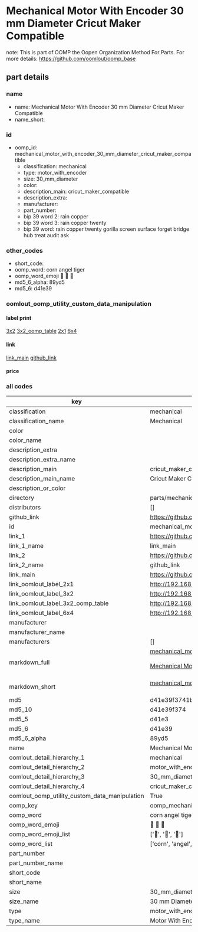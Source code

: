 # Mechanical Motor With Encoder 30 mm Diameter Cricut Maker Compatible  

note: This is part of OOMP the Oopen Organization Method For Parts. For more details: https://github.com/oomlout/oomp_base

##  part details





### name
* name: Mechanical Motor With Encoder 30 mm Diameter Cricut Maker Compatible
* name_short: 
### id
* oomp_id: mechanical_motor_with_encoder_30_mm_diameter_cricut_maker_compatible
  * classification: mechanical
  * type: motor_with_encoder
  * size: 30_mm_diameter
  * color: 
  * description_main: cricut_maker_compatible
  * description_extra: 
  * manufacturer: 
  * part_number: 
  * bip 39 word 2: rain copper
  * bip 39 word 3: rain copper twenty
  * bip 39 word: rain copper twenty gorilla screen surface forget bridge hub treat audit ask

### other_codes
* short_code: 
* oomp_word: corn angel tiger
* oomp_word_emoji :corn: :angel: :tiger:
* md5_6_alpha: 89yd5
* md5_6: d41e39






### oomlout_oomp_utility_custom_data_manipulation
#### label print
[3x2](http://192.168.1.245:1112/?label=oomp%2089yd5)
[3x2_oomp_table](http://192.168.1.107:1112/?label=oomp%2089yd5)
[2x1](http://192.168.1.242:1112/?label=oomp%2089yd5)
[6x4](http://192.168.1.55:1112/?label=oomp%2089yd5)    

#### link

[link_main](https://github.com/oomlout/oomlout_oomp_current_version_messy/tree/main/parts/mechanical_motor_with_encoder_30_mm_diameter_cricut_maker_compatible) [github_link](https://github.com/oomlout/oomlout_oomp_part_src/tree/main/parts/mechanical_motor_with_encoder_30_mm_diameter_cricut_maker_compatible)                             

#### price







### all codes 
| key | value |  
| --- | --- |  
| classification | mechanical |  
| classification_name | Mechanical |  
| color |  |  
| color_name |  |  
| description_extra |  |  
| description_extra_name |  |  
| description_main | cricut_maker_compatible |  
| description_main_name | Cricut Maker Compatible |  
| description_or_color |   |  
| directory | parts/mechanical_motor_with_encoder_30_mm_diameter_cricut_maker_compatible |  
| distributors | [] |  
| github_link | https://github.com/oomlout/oomlout_oomp_part_src/tree/main/parts/mechanical_motor_with_encoder_30_mm_diameter_cricut_maker_compatible |  
| id | mechanical_motor_with_encoder_30_mm_diameter_cricut_maker_compatible |  
| link_1 | https://github.com/oomlout/oomlout_oomp_current_version_messy/tree/main/parts/mechanical_motor_with_encoder_30_mm_diameter_cricut_maker_compatible |  
| link_1_name | link_main |  
| link_2 | https://github.com/oomlout/oomlout_oomp_part_src/tree/main/parts/mechanical_motor_with_encoder_30_mm_diameter_cricut_maker_compatible |  
| link_2_name | github_link |  
| link_main | https://github.com/oomlout/oomlout_oomp_current_version_messy/tree/main/parts/mechanical_motor_with_encoder_30_mm_diameter_cricut_maker_compatible |  
| link_oomlout_label_2x1 | http://192.168.1.242:1112/?label=oomp%2089yd5 |  
| link_oomlout_label_3x2 | http://192.168.1.245:1112/?label=oomp%2089yd5 |  
| link_oomlout_label_3x2_oomp_table | http://192.168.1.107:1112/?label=oomp%2089yd5 |  
| link_oomlout_label_6x4 | http://192.168.1.55:1112/?label=oomp%2089yd5 |  
| manufacturer |  |  
| manufacturer_name |  |  
| manufacturers | [] |  
| markdown_full | [mechanical_motor_with_encoder_30_mm_diameter_cricut_maker_compatible](https://github.com/oomlout/oomlout_oomp_current_version_messy/tree/main/parts/mechanical_motor_with_encoder_30_mm_diameter_cricut_maker_compatible)<br>[](https://github.com/oomlout/oomlout_oomp_current_version_messy/tree/main/parts/mechanical_motor_with_encoder_30_mm_diameter_cricut_maker_compatible)<br>[Mechanical Motor With Encoder 30 Mm Diameter Cricut Maker Compatible](https://github.com/oomlout/oomlout_oomp_current_version_messy/tree/main/parts/mechanical_motor_with_encoder_30_mm_diameter_cricut_maker_compatible)<br><br> |  
| markdown_short | [mechanical_motor_with_encoder_30_mm_diameter_cricut_maker_compatible](https://github.com/oomlout/oomlout_oomp_current_version_messy/tree/main/parts/mechanical_motor_with_encoder_30_mm_diameter_cricut_maker_compatible)<br><br> |  
| md5 | d41e39f3741bcb6b68e0c64bd64bfd88 |  
| md5_10 | d41e39f374 |  
| md5_5 | d41e3 |  
| md5_6 | d41e39 |  
| md5_6_alpha | 89yd5 |  
| name | Mechanical Motor With Encoder 30 mm Diameter Cricut Maker Compatible |  
| oomlout_detail_hierarchy_1 | mechanical |  
| oomlout_detail_hierarchy_2 | motor_with_encoder |  
| oomlout_detail_hierarchy_3 | 30_mm_diameter |  
| oomlout_detail_hierarchy_4 | cricut_maker_compatible |  
| oomlout_oomp_utility_custom_data_manipulation | True |  
| oomp_key | oomp_mechanical_motor_with_encoder_30_mm_diameter_cricut_maker_compatible |  
| oomp_word | corn angel tiger |  
| oomp_word_emoji | :corn: :angel: :tiger: |  
| oomp_word_emoji_list | [':corn:', ':angel:', ':tiger:'] |  
| oomp_word_list | ['corn', 'angel', 'tiger'] |  
| part_number |  |  
| part_number_name |  |  
| short_code |  |  
| short_name |  |  
| size | 30_mm_diameter |  
| size_name | 30 mm Diameter |  
| type | motor_with_encoder |  
| type_name | Motor With Encoder |  
